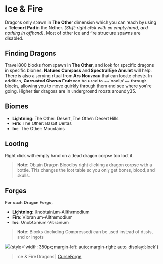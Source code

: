 # Ice & Fire

Dragons only spawn in **The Other** dimension which you can reach by using a **Teleport Pad** in the Nether. _(Shift-right click with an empty hand, and nothing in offhand)_. Most of other ice and fire structure spawns are disabled. 


## Finding Dragons

Travel 800 blocks from spawn in **The Other**, and look for specific dragons in specific biomes. **Natures Compass** and **Spectral Eye Amulet** will help. There is also a scrying ritual from **Ars Nouveau** that can locate chests. In addition, **Corrupted Chorus Fruit** can be used to =='noclip'== through blocks, allowing you to move quickly through them and see where you're going. Higher tier dragons are in underground roosts around y35.

## Biomes

- **Lightning**: The Other: Desert, The Other: Desert Hills 
- **Fire**: The Other: Basalt Deltas
- **Ice**: The Other: Mountains

## Looting

Right click with empty hand on a dead dragon corpse too loot it.

> **Note**: Obtain Dragon Blood by right clicking a dragon corpse with a bottle. This changes the loot table so you only get bones, blood, and skulls.

## Forges

For each Dragon Forge,

- **Lightning**: Unobtainium-Allthemodium
- **Fire**: Vibranium-Allthemodium
- **Ice**: Unobtainium-Vibranium

> **Note**: Blocks (including Compressed) can be used instead of dusts, and or ingots

![](https://camo.githubusercontent.com/7662134e2f7e0d8a92c4cb8896116c031acdd5364e1b9d3993adfaf2b14a715f/68747470733a2f2f63646e2e646973636f72646170702e636f6d2f6174746163686d656e74732f3831383232313131303139373837383738342f3839323432343235373236313433373032382f647261676f6e732e706e67){style='width: 350px; margin-left: auto; margin-right: auto; display:block'}


> Ice & Fire Dragons | [CurseForge](https://legacy.curseforge.com/minecraft/mc-mods/ice-and-fire-dragons)
